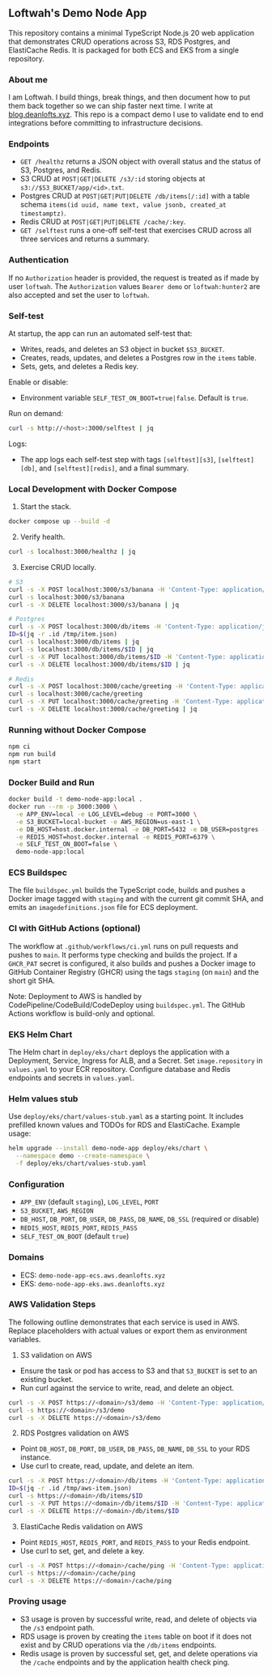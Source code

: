 ## Loftwah's Demo Node App

This repository contains a minimal TypeScript Node.js 20 web application that demonstrates CRUD operations across S3, RDS Postgres, and ElastiCache Redis. It is packaged for both ECS and EKS from a single repository.

### About me

I am Loftwah. I build things, break things, and then document how to put them back together so we can ship faster next time. I write at [blog.deanlofts.xyz](https://blog.deanlofts.xyz). This repo is a compact demo I use to validate end to end integrations before committing to infrastructure decisions.

### Endpoints

- `GET /healthz` returns a JSON object with overall status and the status of S3, Postgres, and Redis.
- S3 CRUD at `POST|GET|DELETE /s3/:id` storing objects at `s3://$S3_BUCKET/app/<id>.txt`.
- Postgres CRUD at `POST|GET|PUT|DELETE /db/items[/:id]` with a table schema `items(id uuid, name text, value jsonb, created_at timestamptz)`.
- Redis CRUD at `POST|GET|PUT|DELETE /cache/:key`.
- `GET /selftest` runs a one-off self-test that exercises CRUD across all three services and returns a summary.

### Authentication

If no `Authorization` header is provided, the request is treated as if made by user `loftwah`. The `Authorization` values `Bearer demo` or `loftwah:hunter2` are also accepted and set the user to `loftwah`.

### Self-test

At startup, the app can run an automated self-test that:

- Writes, reads, and deletes an S3 object in bucket `$S3_BUCKET`.
- Creates, reads, updates, and deletes a Postgres row in the `items` table.
- Sets, gets, and deletes a Redis key.

Enable or disable:

- Environment variable `SELF_TEST_ON_BOOT=true|false`. Default is `true`.

Run on demand:

```bash
curl -s http://<host>:3000/selftest | jq
```

Logs:

- The app logs each self-test step with tags `[selftest][s3]`, `[selftest][db]`, and `[selftest][redis]`, and a final summary.

### Local Development with Docker Compose

1. Start the stack.

```bash
docker compose up --build -d
```

2. Verify health.

```bash
curl -s localhost:3000/healthz | jq
```

3. Exercise CRUD locally.

```bash
# S3
curl -s -X POST localhost:3000/s3/banana -H 'Content-Type: application/json' -d '{"text":"hello from Loftwah"}' | jq
curl -s localhost:3000/s3/banana
curl -s -X DELETE localhost:3000/s3/banana | jq

# Postgres
curl -s -X POST localhost:3000/db/items -H 'Content-Type: application/json' -d '{"name":"banana","value":{"tasty":true}}' | tee /tmp/item.json; echo
ID=$(jq -r .id /tmp/item.json)
curl -s localhost:3000/db/items | jq
curl -s localhost:3000/db/items/$ID | jq
curl -s -X PUT localhost:3000/db/items/$ID -H 'Content-Type: application/json' -d '{"name":"banana-2","value":{"updated":true}}' | jq
curl -s -X DELETE localhost:3000/db/items/$ID | jq

# Redis
curl -s -X POST localhost:3000/cache/greeting -H 'Content-Type: application/json' -d '{"value":"hello loftwah"}' | jq
curl -s localhost:3000/cache/greeting
curl -s -X PUT localhost:3000/cache/greeting -H 'Content-Type: application/json' -d '{"value":"yo loftwah"}' | jq
curl -s -X DELETE localhost:3000/cache/greeting | jq
```

### Running without Docker Compose

```bash
npm ci
npm run build
npm start
```

### Docker Build and Run

```bash
docker build -t demo-node-app:local .
docker run --rm -p 3000:3000 \
  -e APP_ENV=local -e LOG_LEVEL=debug -e PORT=3000 \
  -e S3_BUCKET=local-bucket -e AWS_REGION=us-east-1 \
  -e DB_HOST=host.docker.internal -e DB_PORT=5432 -e DB_USER=postgres -e DB_PASS=postgres -e DB_NAME=app -e DB_SSL=disable \
  -e REDIS_HOST=host.docker.internal -e REDIS_PORT=6379 \
  -e SELF_TEST_ON_BOOT=false \
  demo-node-app:local
```

### ECS Buildspec

The file `buildspec.yml` builds the TypeScript code, builds and pushes a Docker image tagged with `staging` and with the current git commit SHA, and emits an `imagedefinitions.json` file for ECS deployment.

### CI with GitHub Actions (optional)

The workflow at `.github/workflows/ci.yml` runs on pull requests and pushes to `main`. It performs type checking and builds the project. If a `GHCR_PAT` secret is configured, it also builds and pushes a Docker image to GitHub Container Registry (GHCR) using the tags `staging` (on `main`) and the short git SHA.

Note: Deployment to AWS is handled by CodePipeline/CodeBuild/CodeDeploy using `buildspec.yml`. The GitHub Actions workflow is build-only and optional.

### EKS Helm Chart

The Helm chart in `deploy/eks/chart` deploys the application with a Deployment, Service, Ingress for ALB, and a Secret. Set `image.repository` in `values.yaml` to your ECR repository. Configure database and Redis endpoints and secrets in `values.yaml`.

### Helm values stub

Use `deploy/eks/chart/values-stub.yaml` as a starting point. It includes prefilled known values and TODOs for RDS and ElastiCache. Example usage:

```bash
helm upgrade --install demo-node-app deploy/eks/chart \
  --namespace demo --create-namespace \
  -f deploy/eks/chart/values-stub.yaml
```

### Configuration

- `APP_ENV` (default `staging`), `LOG_LEVEL`, `PORT`
- `S3_BUCKET`, `AWS_REGION`
- `DB_HOST`, `DB_PORT`, `DB_USER`, `DB_PASS`, `DB_NAME`, `DB_SSL` (required or disable)
- `REDIS_HOST`, `REDIS_PORT`, `REDIS_PASS`
- `SELF_TEST_ON_BOOT` (default `true`)

### Domains

- ECS: `demo-node-app-ecs.aws.deanlofts.xyz`
- EKS: `demo-node-app-eks.aws.deanlofts.xyz`

### AWS Validation Steps

The following outline demonstrates that each service is used in AWS. Replace placeholders with actual values or export them as environment variables.

1. S3 validation on AWS

- Ensure the task or pod has access to S3 and that `S3_BUCKET` is set to an existing bucket.
- Run curl against the service to write, read, and delete an object.

```bash
curl -s -X POST https://<domain>/s3/demo -H 'Content-Type: application/json' -d '{"text":"hello from Loftwah on AWS"}'
curl -s https://<domain>/s3/demo
curl -s -X DELETE https://<domain>/s3/demo
```

2. RDS Postgres validation on AWS

- Point `DB_HOST`, `DB_PORT`, `DB_USER`, `DB_PASS`, `DB_NAME`, `DB_SSL` to your RDS instance.
- Use curl to create, read, update, and delete an item.

```bash
curl -s -X POST https://<domain>/db/items -H 'Content-Type: application/json' -d '{"name":"aws-item","value":{"cloud":true}}' | tee /tmp/aws-item.json
ID=$(jq -r .id /tmp/aws-item.json)
curl -s https://<domain>/db/items/$ID
curl -s -X PUT https://<domain>/db/items/$ID -H 'Content-Type: application/json' -d '{"name":"aws-item-2","value":{"updated":true}}'
curl -s -X DELETE https://<domain>/db/items/$ID
```

3. ElastiCache Redis validation on AWS

- Point `REDIS_HOST`, `REDIS_PORT`, and `REDIS_PASS` to your Redis endpoint.
- Use curl to set, get, and delete a key.

```bash
curl -s -X POST https://<domain>/cache/ping -H 'Content-Type: application/json' -d '{"value":"hello aws"}'
curl -s https://<domain>/cache/ping
curl -s -X DELETE https://<domain>/cache/ping
```

### Proving usage

- S3 usage is proven by successful write, read, and delete of objects via the `/s3` endpoint path.
- RDS usage is proven by creating the `items` table on boot if it does not exist and by CRUD operations via the `/db/items` endpoints.
- Redis usage is proven by successful set, get, and delete operations via the `/cache` endpoints and by the application health check ping.
